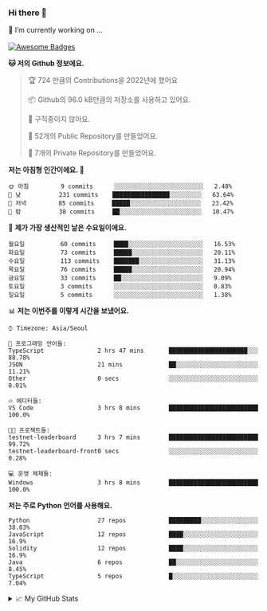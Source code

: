 ### Hi there 👋 
🔭 I’m currently working on ... </br></br>
[![Awesome Badges](https://img.shields.io/badge/Introduce-EN-green.svg)](https://github.com/tlatkdgus1/tlatkdgus1/blob/main/README.md.en)

<!--START_SECTION:waka-->
**🐱 저의 Github 정보에요.** 

> 🏆 724 만큼의 Contributions을 2022년에 했어요
 > 
> 📦 Github의 96.0 kB만큼의 저장소를 사용하고 있어요. 
 > 
> 🚫 구직중이지 않아요.
 > 
> 📜 52개의 Public Repository를 만들었어요. 
 > 
> 🔑 7개의 Private Repository를 만들었어요.  

**저는 아침형 인간이에요. 🐤** 

```text
🌞 아침         9 commits      ░░░░░░░░░░░░░░░░░░░░░░░░░   2.48% 
🌆 낮　         231 commits    ████████████████░░░░░░░░░   63.64% 
🌃 저녁         85 commits     █████░░░░░░░░░░░░░░░░░░░░   23.42% 
🌙 밤　         38 commits     ██░░░░░░░░░░░░░░░░░░░░░░░   10.47%

```
📅 **제가 가장 생산적인 날은 수요일이에요.** 

```text
월요일          60 commits     ████░░░░░░░░░░░░░░░░░░░░░   16.53% 
화요일          73 commits     █████░░░░░░░░░░░░░░░░░░░░   20.11% 
수요일          113 commits    ███████░░░░░░░░░░░░░░░░░░   31.13% 
목요일          76 commits     █████░░░░░░░░░░░░░░░░░░░░   20.94% 
금요일          33 commits     ██░░░░░░░░░░░░░░░░░░░░░░░   9.09% 
토요일          3 commits      ░░░░░░░░░░░░░░░░░░░░░░░░░   0.83% 
일요일          5 commits      ░░░░░░░░░░░░░░░░░░░░░░░░░   1.38%

```


📊 **저는 이번주를 이렇게 시간을 보냈어요.** 

```text
⌚︎ Timezone: Asia/Seoul

💬 프로그래밍 언어들: 
TypeScript               2 hrs 47 mins       ██████████████████████░░░   88.78% 
JSON                     21 mins             ██░░░░░░░░░░░░░░░░░░░░░░░   11.21% 
Other                    0 secs              ░░░░░░░░░░░░░░░░░░░░░░░░░   0.01%

🔥 에디터들: 
VS Code                  3 hrs 8 mins        █████████████████████████   100.0%

🐱‍💻 프로젝트들: 
testnet-leaderboard      3 hrs 7 mins        █████████████████████████   99.72% 
testnet-leaderboard-front0 secs              ░░░░░░░░░░░░░░░░░░░░░░░░░   0.28%

💻 운영 체제들: 
Windows                  3 hrs 8 mins        █████████████████████████   100.0%

```

**저는 주로 Python 언어를 사용해요.** 

```text
Python                   27 repos            █████████░░░░░░░░░░░░░░░░   38.03% 
JavaScript               12 repos            ████░░░░░░░░░░░░░░░░░░░░░   16.9% 
Solidity                 12 repos            ████░░░░░░░░░░░░░░░░░░░░░   16.9% 
Java                     6 repos             ██░░░░░░░░░░░░░░░░░░░░░░░   8.45% 
TypeScript               5 repos             █░░░░░░░░░░░░░░░░░░░░░░░░   7.04%

```



<!--END_SECTION:waka-->

<details>
<summary>📈 My GitHub Stats</summary>
<p align="center"> <img src="https://github-readme-stats.vercel.app/api?username=tlatkdgus1&show_icons=true" alt="tlatkdgus1" />
</details>
